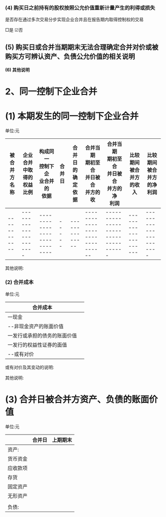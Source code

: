 ### (4) 购买日之前持有的股权按照公允价值重新计量产生的利得或损失

是否存在通过多次交易分步实现企业合并且在报告期内取得控制权的交易

□是 ☑否

## (5) 购买日或合并当期期末无法合理确定合并对价或被购买方可辨认资产、负债公允价值的相关说明

#### (6) 其他说明

# 2、同一控制下企业合并

# (1) 本期发生的同一控制下企业合并

单位:元

| 被合并方<br>名称 | 企业合并<br>中取得的<br>权益比例 | 构成同一<br>控制下企<br>业合并的<br>依据 | 合并日 | 合并日的<br>确定依据 | 合并当期<br>期初至合<br>并日被合<br>并方的收 | 合并当期<br>期初至合<br>并日被合<br>并方的净<br>利润 | 比较期间<br>被合并方<br>的收入 | 比较期间<br>被合并方<br>的净利润 |
|------------|----------------------|----------------------------|-----|--------------|------------------------------|------------------------------------|---------------------|----------------------|
|------------|----------------------|----------------------------|-----|--------------|------------------------------|------------------------------------|---------------------|----------------------|

其他说明:

### (2) 合并成本

单位:元

| 合并成本           |  |
|----------------|--|
| 一现金            |  |
| --非现金资产的账面价值   |  |
| 一发行或承担的债务的账面价值 |  |
| 一发行的权益性证券的面值   |  |
| --或有对价         |  |

或有对价及其变动的说明:

其他说明:

# (3) 合并日被合并方资产、负债的账面价值

单位:元

|      | 合并日 | 上期期末 |
|------|-----|------|
| 资产:  |     |      |
| 货币资金 |     |      |
| 应收款项 |     |      |
| 存货   |     |      |
| 固定资产 |     |      |
| 无形资产 |     |      |
|      |     |      |
| 负债:  |     |      |